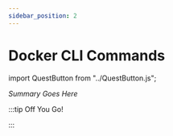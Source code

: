 ```yaml
---
sidebar_position: 2
---
```


# Docker CLI Commands
import QuestButton from "../QuestButton.js";

_Summary Goes Here_

:::tip Off You Go!

<QuestButton text="Quest" />

:::

